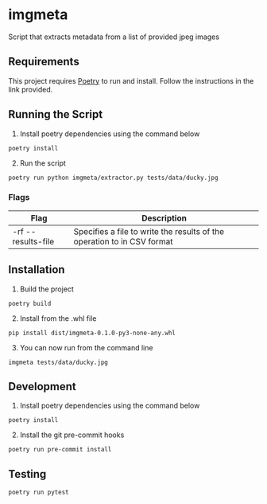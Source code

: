 
# imgmeta

Script that extracts metadata from a list of provided jpeg images

## Requirements

This project requires [Poetry](https://python-poetry.org/docs/) to run and install. Follow the instructions in the link provided.
  
## Running the Script

1. Install poetry dependencies using the command below

```poetry install```

2. Run the script

```poetry run python imgmeta/extractor.py tests/data/ducky.jpg ```

### Flags

|Flag|Description  |
|--|--|
| -rf --results-file | Specifies a file to write the results of the operation to in CSV format |

## Installation

1. Build the project

```poetry build```

2. Install from the .whl file

```pip install dist/imgmeta-0.1.0-py3-none-any.whl```

3. You can now run from the command line

```imgmeta tests/data/ducky.jpg```

## Development

1. Install poetry dependencies using the command below

```poetry install```

2. Install the git pre-commit hooks

```poetry run pre-commit install```

## Testing

```poetry run pytest```
